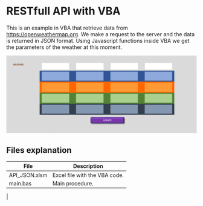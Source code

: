 # RESTfull API with VBA

This is an example in VBA that retrieve data from https://openweathermap.org. 
We make a request to the server and the data is returned in JSON format. Using Javascript functions inside 
VBA we get the parameters of the weather at this moment.


![API JSON](https://github.com/josemaria500/VBA/blob/main/API_JSON/GIF_API_JSON.gif)

## Files explanation
| File | Description |
| ------ | ------ |
| API_JSON.xlsm | Excel file with the VBA code.   |
| main.bas | Main procedure. |
|

 
 